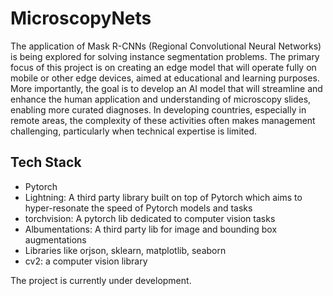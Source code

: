 # MicroscopyNets

The application of Mask R-CNNs (Regional Convolutional Neural Networks) is being explored for solving instance segmentation problems. The primary focus of this project
is on creating an edge model that will operate fully on mobile or other edge devices, aimed at educational and learning purposes. More importantly, the goal is to develop an AI model that will streamline and enhance the human application and understanding of microscopy slides, enabling more curated diagnoses. In developing countries, especially in remote areas, the complexity of these activities often makes management challenging, particularly when technical expertise is limited.

## Tech Stack
* Pytorch
* Lightning: A third party library built on top of Pytorch which aims to hyper-resonate the speed of Pytorch models and tasks
* torchvision: A pytorch lib dedicated to computer vision tasks
* Albumentations: A third party lib for image and bounding box augmentations
* Libraries like orjson, sklearn, matplotlib, seaborn
* cv2: a computer vision library

The project is currently under development.
